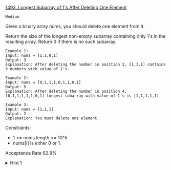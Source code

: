 [1493. Longest Subarray of 1's After Deleting One Element](https://leetcode.com/problems/longest-subarray-of-1s-after-deleting-one-element/description/)

`Medium`

Given a binary array nums, you should delete one element from it.

Return the size of the longest non-empty subarray containing only 1's in the resulting array. Return 0 if there is no such subarray.

```
Example 1:
Input: nums = [1,1,0,1]
Output: 3
Explanation: After deleting the number in position 2, [1,1,1] contains 3 numbers with value of 1's.

Example 2:
Input: nums = [0,1,1,1,0,1,1,0,1]
Output: 5
Explanation: After deleting the number in position 4, [0,1,1,1,1,1,0,1] longest subarray with value of 1's is [1,1,1,1,1].

Example 3:
Input: nums = [1,1,1]
Output: 2
Explanation: You must delete one element. 
```

Constraints:

- 1 <= nums.length <= 10^5
- nums[i] is either 0 or 1.


Acceptance Rate
62.8%

<details>
<summary>Hint 1</summary>

Maintain a sliding window where there is at most one zero on it.

</details>